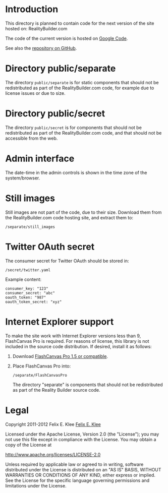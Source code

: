 Introduction
============

This directory is planned to contain code for the next version of the site
hosted on: RealityBuilder.com

The code of the current version is hosted on [Google Code][1].

See also the [repository on GitHub][2].


Directory public/separate
=========================

The directory `public/separate` is for static components that should not be
redistributed as part of the RealityBuilder.com code, for example due to
license issues or due to size.


Directory public/secret
=======================

The directory `public/secret` is for components that should not be
redistributed as part of the RealityBuilder.com code, and that should not be
accessible from the web.


Admin interface
===============

The date-time in the admin controls is shown in the time zone of the
system/browser.


Still images
============

Still images are not part of the code, due to their size. Download them from
the RealityBuilder.com code hosting site, and extract them to:

    /separate/still_images


Twitter OAuth secret
====================

The consumer secret for Twitter OAuth should be stored in:

    /secret/twitter.yaml

Example content:

    consumer_key: "123"
    consumer_secret: "abc"
    oauth_token: "987"
    oauth_token_secret: "xyz"


Internet Explorer support
=========================

To make the site work with Internet Explorer versions less than 9, FlashCanvas
Pro is required. For reasons of license, this library is not included in the
source code distribution. If desired, install it as follows:

 1. Download [FlashCanvas Pro 1.5 or compatible][3].

 2. Place FlashCanvas Pro into:

        /separate/FlashCanvasPro

    The directory "separate" is components that should not be redistributed as
    part of the Reality Builder source code.


Legal
=====

Copyright 2011-2012 Felix E. Klee [Felix E. Klee][4]

Licensed under the Apache License, Version 2.0 (the "License"); you may not use
this file except in compliance with the License. You may obtain a copy of the
License at

<http://www.apache.org/licenses/LICENSE-2.0>

Unless required by applicable law or agreed to in writing, software distributed
under the License is distributed on an "AS IS" BASIS, WITHOUT WARRANTIES OR
CONDITIONS OF ANY KIND, either express or implied. See the License for the
specific language governing permissions and limitations under the License.


[1]: https://github.com/feklee/realitybuilder.com
[2]: http://code.google.com/p/realitybuildercom
[3]: http://flashcanvas.net/
[4]: mailto:felix.klee@inka.de
